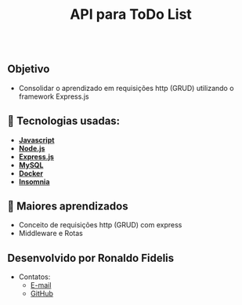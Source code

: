 <h1 align=center> API para ToDo List</h1>

<br>



<br>

## Objetivo

- Consolidar o aprendizado em requisições http (GRUD) utilizando o framework Express.js

## 🚀 Tecnologias usadas:

* **[ Javascript ](https://developer.mozilla.org/en-US/docs/Web/JavaScript)**
* **[ Node.js ](https://nodejs.org/en)**
* **[ Express.js ](https://expressjs.com/pt-br/)**
* **[ MySQL ](https://www.mysql.com/)**
* **[ Docker ](https://www.mysql.com/)**
* **[ Insomnia ](https://insomnia.rest/)**

## 📝 Maiores aprendizados

* Conceito de requisições http (GRUD) com express
* Middleware e Rotas

## Desenvolvido por Ronaldo Fidelis
-  Contatos:
    - <a href="mailto:ronaldofidelis.ti@gmail.com" target="_blank">E-mail</a>
    - <a href="https://github.com/RonaldoFidelis" target="_blank">GitHub</a> 